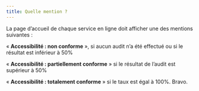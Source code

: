 ```yaml
---
title: Quelle mention ?
---
```


La page d’accueil de chaque service en ligne doit afficher une des mentions suivantes :

« **Accessibilité : non conforme** », si aucun audit n’a été effectué ou si le résultat est inférieur à 50%

« **Accessibilité : partiellement conforme** » si le résultat de l’audit est supérieur à 50%

« **Accessibilité : totalement conforme** » si le taux est égal à 100%. Bravo.
